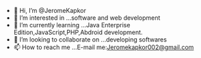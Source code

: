 - 👋 Hi, I’m @JeromeKapkor
- 👀 I’m interested in ...software and web development
- 🌱 I’m currently learning ...Java Enterprise Edition,JavaScript,PHP,Abdroid development.
- 💞️ I’m looking to collaborate on ...developing softwares
- 📫 How to reach me ...E-mail me:Jeromekapkor002@gmail.com

<!---
JeromeKapkor/JeromeKapkor is a ✨ special ✨ repository because its `README.md` (this file) appears on your GitHub profile.
You can click the Preview link to take a look at your changes.
--->
